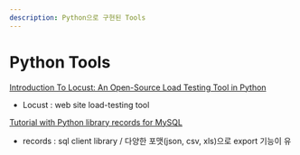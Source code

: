 ```yaml
---
description: Python으로 구현된 Tools
---
```


# Python Tools

[Introduction To Locust: An Open-Source Load Testing Tool in Python](https://medium.com/better-programming/introduction-to-locust-an-open-source-load-testing-tool-in-python-2b2e89ea1ff)  
  -  Locust :  web site load-testing tool

[Tutorial with Python library records for MySQL](https://medium.com/@gqianglu1990/tutorial-with-python-records-for-mysql-766b233faf44)  
  -  records : sql client library / 다양한 포맷\(json, csv, xls\)으로 export 기능이 유

[  
](https://medium.com/@gqianglu1990?source=post_page-----766b233faf44----------------------)

